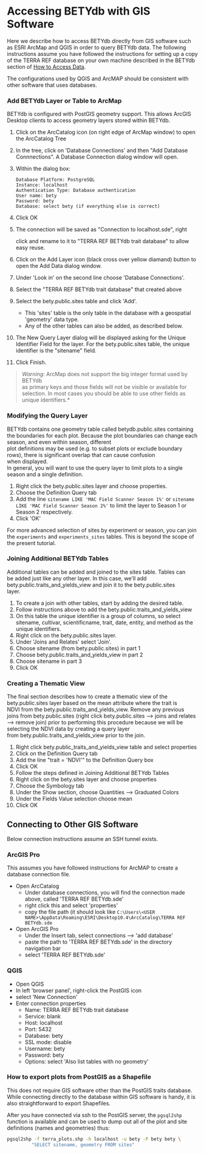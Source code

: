 # Accessing BETYdb with GIS Software

Here we describe how to access BETYdb directly from GIS software such as ESRI ArcMap and QGIS in order to query BETYdb data. The following instructions assume you have followed the instructions for setting up a copy of the TERRA REF database on your own machine described in the BETYdb section of [How to Access Data](../user-manual/how-to-access-data.md#using-sql-and-postgis-with-docker-advanced-users).

The configurations used by QGIS and ArcMAP should be consistent with other software that uses databases.

### Add BETYdb Layer or Table to ArcMap

BETYdb is configured with PostGIS geometry support. This allows ArcGIS Desktop clients to access geometry layers stored within BETYdb.

1. Click on the ArcCatalog icon \(on right edge of ArcMap window\) to open the ArcCatalog Tree
2. In the tree, click on 'Database Connections' and then "Add Database Connnections". A Database Connection dialog window will open.
3. Within the dialog box:

   ```text
   Database Platform: PostgreSQL
   Instance: localhost
   Authentication Type: Database authentication
   User name: bety
   Password: bety 
   Database: select bety (if everything else is correct)
   ```

4. Click OK
5. The connection will be saved as "Connection to localhost.sde", right

   click and rename to it to "TERRA REF BETYdb trait database" to allow easy reuse.

6. Click on the Add Layer icon \(black cross over yellow diamand\) button to open the Add Data dialog window.
7. Under 'Look in' on the second line choose 'Database Connections'. 
8. Select the "TERRA REF BETYdb trait database" that created above
9. Select the bety.public.sites table and click 'Add'. 
   * This 'sites' table is the only table in the database with a geospatial 'geometry' data type.
   * Any of the other tables can also be added, as described below.
10. The New Query Layer dialog will be displayed asking for the Unique Identifier Field for the layer. For the bety.public.sites table, the unique identifier is the "sitename" field. 
11. Click Finish.

> _Warning_: ArcMap does not support the big integer format used by BETYdb  
> as primary keys and those fields will not be visible or available for  
> selection. In most cases you should be able to use other fields as  
> unique identifiers.\*

### Modifying the Query Layer

BETYdb contains one geometry table called betydb.public.sites containing  
the boundaries for each plot. Because the plot boundaries can change each season, and even within season, different  
plot definitions may be used \(e.g. to subset plots or exclude boundary rows\), there is significant overlap that can cause confusion  
when displayed.  
In general, you will want to use the query layer to limit plots to a single season and a single definition.

1. Right click the bety.public.sites layer and choose properties. 
2. Choose the Definition Query tab 
3. Add the line `sitename LIKE 'MAC Field Scanner Season 1%'` or `sitename LIKE 'MAC Field Scanner Season 2%'` to limit the layer to Season 1 or Season 2 respectively. 
4. Click 'OK'

For more advanced selection of sites by experiment or season, you can join the `experiments` and `experiments_sites` tables. This is beyond the scope of the present tutorial.

### Joining Additional BETYdb Tables

Additional tables can be added and joined to the sites table. Tables can  
be added just like any other layer. In this case, we'll add  
bety.public.traits\_and\_yields\_view and join it to the bety.public.sites  
layer.

1. To create a join with other tables, start by adding the desired table. 
2. Follow instructions above to add the bety.public.traits\_and\_yields\_view 
3. On this table the unique identifier is a group of columns, so select sitename, cultivar, scientificname, trait, date, entity, and method as the unique identifiers. 
4. Right click on the bety.public.sites layer.
5. Under 'Joins and Relates' select 'Join'.
6. Choose sitename \(from bety.public.sites\) in part 1
7. Choose bety.public.traits\_and\_yields\_view in part 2
8. Choose sitename in part 3
9. Click OK

### Creating a Thematic View

The final section describes how to create a thematic view of the  
bety.public.sites layer based on the mean attribute where the trait is  
NDVI from the bety.public.traits\_and\_yields\_view. Remove any previous  
joins from bety.public.sites \(right click bety.public.sites --&gt; joins and relates --&gt; remove join\) prior to performing this procedure because we will be selecting the NDVI data by creating a query layer  
from bety.public.traits\_and\_yields\_view prior to the join.

1. Right click bety.public\_traits\_and\_yields\_view table and select properties
2. Click on the Definition Query tab
3. Add the line "trait = 'NDVI'" to the Definition Query box
4. Click OK
5. Follow the steps defined in Joining Additional BETYdb Tables
6. Right click on the bety.sites layer and choose properties
7. Choose the Symbology tab
8. Under the Show section, choose Quantities --&gt; Graduated Colors
9. Under the Fields Value selection choose mean
10. Click OK

## Connecting to Other GIS Software

Below connection instructions assume an SSH tunnel exists.

### ArcGIS Pro

This assumes you have followed instructions for ArcMAP to create a database connection file.

* Open ArcCatalog
  * Under database connections, you will find the connection made above, called 'TERRA REF BETYdb.sde'
  * right click this and select 'properties'
  * copy the file path \(it should look like `C:\Users\<USER NAME>\AppData\Roaming\ESRI\Desktop10.4\ArcCatalog\TERRA REF BETYdb.sde`
* Open ArcGIS Pro
  * Under the Insert tab, select connections --&gt; 'add database'
  * paste the path to 'TERRA REF BETYdb.sde' in the directory navigation bar
  * select 'TERRA REF BETYdb.sde'

### QGIS

* Open QGIS
* In left 'browser panel', right-click the PostGIS icon
* select 'New Connection'
* Enter connection properties
  * Name: TERRA REF BETYdb trait database
  * Service: blank
  * Host: localhost
  * Port: 5432
  * Database: bety
  * SSL mode: disable
  * Username: bety
  * Password: bety
  * Options: select 'Also list tables with no geometry'

### How to export plots from PostGIS as a Shapefile

This does not require GIS software other than the PostGIS traits database. While connecting directly to the database within GIS software is handy, it is also straightforward to export Shapefiles.

After you have connected via ssh to the PostGIS server, the `pgsql2shp` function is available and can be used to dump out all of the plot and site definitions \(names and geometries\) thus:

```bash
pgsql2shp -f terra_plots.shp -h localhost -u bety -P bety bety \ 
         "SELECT sitename, geometry FROM sites"
```

